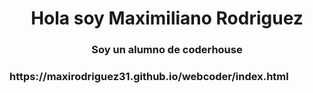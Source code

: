 <h1 align="center">Hola soy Maximiliano Rodriguez</h1>
<h3 align="center">Soy un alumno de coderhouse</h3>

<h3 align="left">https://maxirodriguez31.github.io/webcoder/index.html</h3>
<p align="left">
</p>

